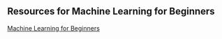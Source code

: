## Resources for Machine Learning for Beginners

[Machine Learning for Beginners](https://github.com/microsoft/ML-For-Beginners?tab=readme-ov-file)
